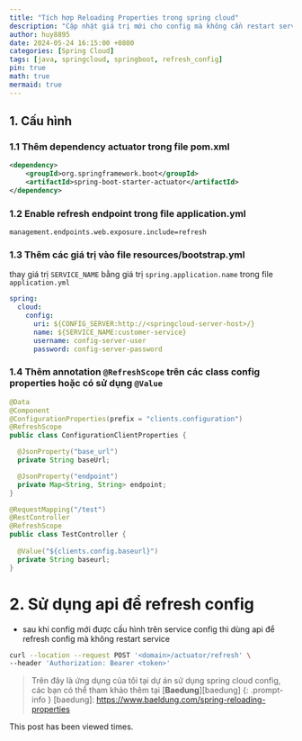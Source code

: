 ```yaml
---
title: "Tích hợp Reloading Properties trong spring cloud"
description: "Cập nhật giá trị mới cho config mà không cần restart service"
author: huy8895
date: 2024-05-24 16:15:00 +0800
categories: [Spring Cloud]
tags: [java, springcloud, springboot, refresh_config]
pin: true
math: true
mermaid: true
---
```


## 1. Cấu hình
### 1.1 Thêm dependency actuator trong file pom.xml
```xml
<dependency>
    <groupId>org.springframework.boot</groupId>
    <artifactId>spring-boot-starter-actuator</artifactId>
</dependency>
```

### 1.2 Enable refresh endpoint trong file application.yml

```properties
management.endpoints.web.exposure.include=refresh
```

### 1.3 Thêm các giá trị vào file resources/bootstrap.yml
thay giá trị `SERVICE_NAME` bằng giá trị `spring.application.name` trong file `application.yml`
```yaml
spring:
  cloud:
    config:
      uri: ${CONFIG_SERVER:http://<springcloud-server-host>/}
      name: ${SERVICE_NAME:customer-service}
      username: config-server-user
      password: config-server-password
```

### 1.4 Thêm annotation `@RefreshScope` trên các class config properties hoặc có sử dụng `@Value`

```java
@Data
@Component
@ConfigurationProperties(prefix = "clients.configuration")
@RefreshScope
public class ConfigurationClientProperties {

  @JsonProperty("base_url")
  private String baseUrl;

  @JsonProperty("endpoint")
  private Map<String, String> endpoint;
}
```

```java
@RequestMapping("/test")
@RestController
@RefreshScope
public class TestController {
  
  @Value("${clients.config.baseurl}")
  private String baseurl;
}
```

# 2. Sử dụng api để refresh config
- sau khi config mới được cấu hình trên service config thì dùng api để refresh config mà không restart service

```bash
curl --location --request POST '<domain>/actuator/refresh' \
--header 'Authorization: Bearer <token>'
```

> Trên đây là ứng dụng của tôi tại dự án sử dụng spring cloud config, các bạn có thể tham khảo thêm tại [**Baedung**][baedung]
{: .prompt-info }
[baedung]: https://www.baeldung.com/spring-reloading-properties

<span id="busuanzi_container_page_pv">
  This post has been viewed <span id="busuanzi_value_page_pv"></span> times.
</span>
<script async src="https://busuanzi.ibruce.info/busuanzi/2.3/busuanzi.pure.mini.js"></script>
